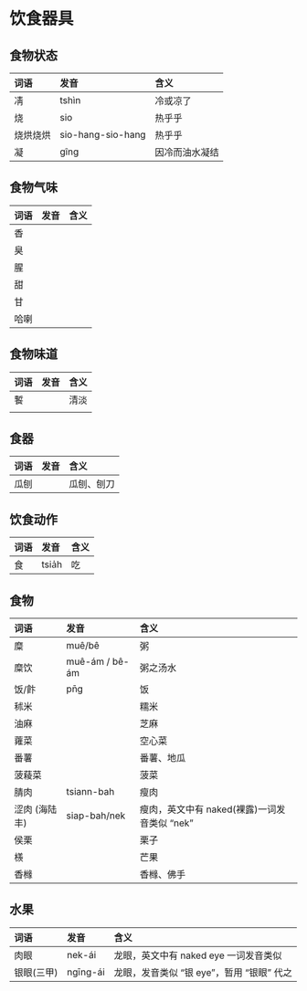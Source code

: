 # 饮食器具

## 食物状态

| 词语 | 发音 | 含义 |
| :--- | :--- | :--- |
| 凊 | tshìn | 冷或凉了 |
| 烧 | sio | 热乎乎 |
| 烧烘烧烘 | sio-hang-sio-hang | 热乎乎 |
| 凝 | gîng | 因冷而油水凝结 |

## 食物气味

| 词语 | 发音 | 含义 |
| :--- | :--- | :--- |
| 香 |  |  |
| 臭 |  |  |
| 腥 |  |  |
| 甜 |  |  |
| 甘 |  |  |
| 哈喇 |  |  |

## 食物味道

| 词语 | 发音 | 含义 |
| :--- | :--- | :--- |
| 䭕 |  | 清淡 |
|  |  |  |

## 食器

| 词语 | 发音 | 含义 |
| :--- | :--- | :--- |
| 瓜刨 |  | 瓜刨、刨刀 |

## 饮食动作

| 词语 | 发音 | 含义 |
| :--- | :--- | :--- |
| 食 | tsia̍h | 吃 |

## 食物

| 词语 | 发音 | 含义 |
| :--- | :--- | :--- |
| 糜 | muê/bê | 粥 |
| 糜饮 | muê-ám / bê-ám | 粥之汤水 |
| 饭/飰 | pn̄g | 饭 |
| 秫米 |  | 糯米 |
| 油麻 |  | 芝麻 |
| 蕹菜 |  | 空心菜 |
| 番薯 |  | 番薯、地瓜 |
| 菠薐菜 |  | 菠菜 |
| 腈肉 | tsiann-bah | 瘦肉 |
| 涩肉 \(海陆丰\) | siap-bah/nek | 瘦肉，英文中有 naked\(裸露\)一词发音类似 “nek” |
| 侯栗 |  | 栗子 |
| 檨 |  | 芒果 |
| 香橼 |  | 香橼、佛手 |

## 水果

| 词语 | 发音 | 含义 |
| :--- | :--- | :--- |
| 肉眼 | nek-ái | 龙眼，英文中有 naked eye 一词发音类似 |
| 银眼\(三甲\) | ngīng-ái | 龙眼，发音类似 “银 eye”，暂用 “银眼” 代之 |

